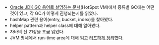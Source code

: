 * [Oracle JDK GC 용어로 설명하는 문서](https://www.oracle.com/technetwork/java/javase/memorymanagement-whitepaper-150215.pdf)(HotSpot VM)에서 종류별 GC에는 어떤 것이 있고, 각 GC가 어떻게 진행되는지를 읽었다.
* hashMap 관련 용어(entry, bucket, index)를 찾아봤다.
* helper pattern과 helper class에 대해 알아봤다.
* 자바의 신 21장을 조금 읽었다.
* JVM 명세에서 run-time area에 대해 읽고 [러프하게 정리](../Java/run_time_data_area.md)했다.
